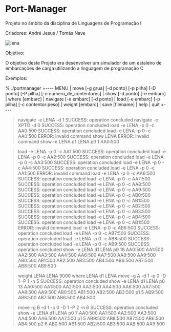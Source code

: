 # Port-Manager

Projeto no âmbito da disciplina de Linguagens de Programação I

Criadores: André Jesus / Tomás Nave

![lena](https://github.com/TomasNave-a22208623/Port-Manager/assets/127102331/86a37fcc-0932-4dd7-a33c-f70a0792d57a)


Objetivo:

O objetivo deste Projeto era desenvolver um simulador de um estaleiro de embarcações de carga utilizando a linguagem de programação C

Exemplos:

% ./portmanager
+---- MENU
| move          [-g grua] [-d ponto] [-p pilha] [-D ponto] [-P pilha] [-n numero_de_contentores]
| show          [-d ponto] [-e embarc]
| where         [embarc]
| navigate      [-e embarc] [-d ponto]
| load          [-e embarc] [-p pilha] [-c contentor:peso]
| weight        [embarc]
| save          [filename]
| help 
| quit 
+----
>navigate -e LENA -d 1
SUCCESS: operation concluded
>navigate -e XPTO -d 0
SUCCESS: operation concluded
>load -e LENA -p 0 -c AA0:500
SUCCESS: operation concluded
>load -e LENA -p 0 -c AA0:500
ERROR: invalid command
>show LENA
ERROR: invalid command
>show -e LENA
d1 LENA
        p0 1 AA0:500 

>load -e LENA -p 0 -c AA1:500
SUCCESS: operation concluded
>load -e LENA -p 0 -c AA2:500
SUCCESS: operation concluded
>load -e LENA -p 0 -c AA3:500
SUCCESS: operation concluded
>load -e LENA -p 0 -c AA4:500
SUCCESS: operation concluded
>load -e LENA -p 0 -c AA1:500
ERROR: invalid command
>load -e LENA -p 0 -c AA6:500
SUCCESS: operation concluded
>load -e LENA -p 0 -c AA7:500
SUCCESS: operation concluded
>load -e LENA -p 0 -c AA8:500
SUCCESS: operation concluded
>load -e LENA -p 0 -c AA9:500
SUCCESS: operation concluded
>load -e LENA -p 0 -c AB0:500
SUCCESS: operation concluded
>load -e LENA -p 0 -c AB1:500
SUCCESS: operation concluded
>load -e LENA -p 0 -c AB2:500
SUCCESS: operation concluded
>load -e LENA -p 0 -c AB3:500
SUCCESS: operation concluded
>load -e LENA -p 0 -c AB4:500
SUCCESS: operation concluded
>load -e LENA -p 0 -c AB1:500
ERROR: invalid command
>load -e LENA -p 0 -c AB6:500
SUCCESS: operation concluded
>load -e LENA -p 0 -c AB7:500
SUCCESS: operation concluded
>load -e LENA -p 0 -c AB8:500
SUCCESS: operation concluded
>load -e LENA -p 0 -c AB9:500
SUCCESS: operation concluded
>show -e LENA
d1 LENA
        p0 18 AA0:500 AA1:500 AA2:500 AA3:500 AA4:500 AA6:500 AA7:500 AA8:500 AA9:500 AB0:500 AB1:500 AB2:500 AB3:500 AB4:500 AB6:500 AB7:500 AB8:500 AB9:500 

>weight LENA
LENA 9000
>where LENA
d1 LENA
>move -g A -d 1 -p 0 -D 1 -P 1 -n 5
SUCCESS: operation concluded
>show -e LENA
d1 LENA
        p0 13 AA0:500 AA1:500 AA2:500 AA3:500 AA4:500 AA6:500 AA7:500 AA8:500 AA9:500 AB0:500 AB1:500 AB2:500 AB3:500 
        p1 5 AB9:500 AB8:500 AB7:500 AB6:500 AB4:500 

>move -g B -d 1 -p 0 -D 1 -P 2 -n 6
SUCCESS: operation concluded
>show -e LENA
d1 LENA
        p0 7 AA0:500 AA1:500 AA2:500 AA3:500 AA4:500 AA6:500 AA7:500 
        p1 5 AB9:500 AB8:500 AB7:500 AB6:500 AB4:500 
        p2 6 AB0:500 AB1:500 AB2:500 AB3:500 AA8:500 AA9:500 

>

